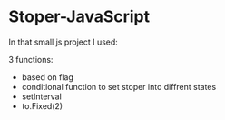 # Stoper-JavaScript

In that small js project I used: 

 3 functions: 
 - based on flag 
 - conditional function to set stoper into diffrent states
 - setInterval 
 - to.Fixed(2)


